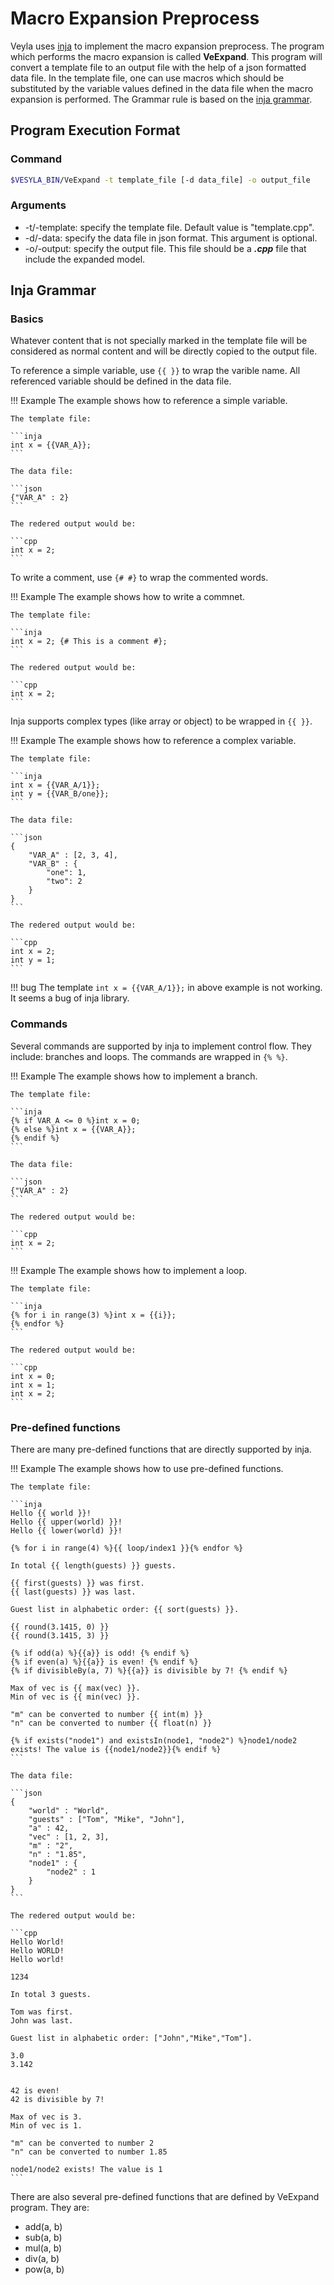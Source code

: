 # Macro Expansion Preprocess

Veyla uses [inja](https://github.com/pantor/inja) to implement the macro expansion preprocess. The program which performs the macro expansion is called **VeExpand**. This program will convert a template file to an output file with the help of a json formatted data file. In the template file, one can use macros which should be substituted by the variable values defined in the data file when the macro expansion is performed. The Grammar rule is based on the [inja grammar](#inja-grammar).

## Program Execution Format

### Command

```sh
$VESYLA_BIN/VeExpand -t template_file [-d data_file] -o output_file
```

### Arguments

- -t/-template: specify the template file. Default value is "template.cpp".
- -d/-data: specify the data file in json format. This argument is optional.
- -o/-output: specify the output file. This file should be a **_.cpp_** file that include the expanded model.

## Inja Grammar

### Basics
Whatever content that is not specially marked in the template file will be considered as normal content and will be directly copied to the output file.

To reference a simple variable, use `{{ }}` to wrap the varible name. All referenced variable should be defined in the data file.

!!! Example
    The example shows how to reference a simple variable.

    The template file:

    ```inja
    int x = {{VAR_A}};
    ```

    The data file:

    ```json
    {"VAR_A" : 2}
    ```

    The redered output would be:

    ```cpp
    int x = 2;
    ```

To write a comment, use `{# #}` to wrap the commented words.

!!! Example
    The example shows how to write a commnet.

    The template file:

    ```inja
    int x = 2; {# This is a comment #};
    ```

    The redered output would be:

    ```cpp
    int x = 2;
    ```


Inja supports complex types (like array or object) to be wrapped in `{{ }}`.

!!! Example
    The example shows how to reference a complex variable.

    The template file:

    ```inja
    int x = {{VAR_A/1}};
    int y = {{VAR_B/one}};
    ```

    The data file:

    ```json
    {
        "VAR_A" : [2, 3, 4],
        "VAR_B" : {
            "one": 1,
            "two": 2
        }
    }
    ```

    The redered output would be:

    ```cpp
    int x = 2;
    int y = 1;
    ```

!!! bug
    The template `int x = {{VAR_A/1}};` in above example is not working. It seems a bug of inja library.

### Commands

Several commands are supported by inja to implement control flow. They include: branches and loops. The commands are wrapped in `{% %}`.

!!! Example
    The example shows how to implement a branch.

    The template file:

    ```inja
    {% if VAR_A <= 0 %}int x = 0;
    {% else %}int x = {{VAR_A}};
    {% endif %}
    ```

    The data file:

    ```json
    {"VAR_A" : 2}
    ```

    The redered output would be:

    ```cpp
    int x = 2;
    ```

!!! Example
    The example shows how to implement a loop.

    The template file:

    ```inja
    {% for i in range(3) %}int x = {{i}};
    {% endfor %}
    ```

    The redered output would be:

    ```cpp
    int x = 0;
    int x = 1;
    int x = 2;
    ```

### Pre-defined functions

There are many pre-defined functions that are directly supported by inja.

!!! Example
    The example shows how to use pre-defined functions.

    The template file:

    ```inja
    Hello {{ world }}!
    Hello {{ upper(world) }}!
    Hello {{ lower(world) }}!

    {% for i in range(4) %}{{ loop/index1 }}{% endfor %}

    In total {{ length(guests) }} guests.

    {{ first(guests) }} was first.
    {{ last(guests) }} was last.

    Guest list in alphabetic order: {{ sort(guests) }}.

    {{ round(3.1415, 0) }}
    {{ round(3.1415, 3) }}

    {% if odd(a) %}{{a}} is odd! {% endif %}
    {% if even(a) %}{{a}} is even! {% endif %}
    {% if divisibleBy(a, 7) %}{{a}} is divisible by 7! {% endif %}

    Max of vec is {{ max(vec) }}.
    Min of vec is {{ min(vec) }}.

    "m" can be converted to number {{ int(m) }}
    "n" can be converted to number {{ float(n) }}

    {% if exists("node1") and existsIn(node1, "node2") %}node1/node2 exists! The value is {{node1/node2}}{% endif %}
    ```
    
    The data file:

    ```json
    {
        "world" : "World",
        "guests" : ["Tom", "Mike", "John"],
        "a" : 42,
        "vec" : [1, 2, 3],
        "m" : "2",
        "n" : "1.85",
        "node1" : {
        	"node2" : 1
        }
    }
    ```

    The redered output would be:

    ```cpp
    Hello World!
    Hello WORLD!
    Hello world!

    1234

    In total 3 guests.

    Tom was first.
    John was last.

    Guest list in alphabetic order: ["John","Mike","Tom"].

    3.0
    3.142


    42 is even! 
    42 is divisible by 7! 

    Max of vec is 3.
    Min of vec is 1.

    "m" can be converted to number 2
    "n" can be converted to number 1.85

    node1/node2 exists! The value is 1
    ```

There are also several pre-defined functions that are defined by VeExpand program. They are:

* add(a, b)
* sub(a, b)
* mul(a, b)
* div(a, b)
* pow(a, b)